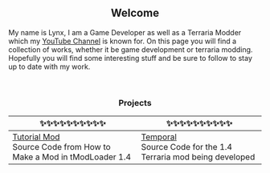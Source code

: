 <h2 align="center">Welcome</h2>

My name is Lynx, I am a Game Developer as well as a Terraria Modder which my <a href="https://www.youtube.com/channel/UC5W2s79ks1oc_9BUQ_cPyzA">YouTube Channel</a> is known for. On this page you will find a collection of works, whether it be game development or terraria modding. Hopefully you will find some interesting stuff and be sure to follow to stay up to date with my work.  

&nbsp;

<h3 align="center">Projects</h3>

|✨✨✨✨✨✨✨✨✨✨|✨✨✨✨✨✨✨✨✨✨|
|-----------------------------------------------------------------------------------------------------------------------------------------------------------------------------------------------------------------------------|-------------------------------------------------------------------------------------------------------|
|[Tutorial Mod](https://github.com/FoolsLynx/TutorialMod)<br>Source Code from How to Make a Mod in tModLoader 1.4|[Temporal](https://github.com/FoolsLynx/Temporal)<br>Source Code for the 1.4 Terraria mod being developed |
